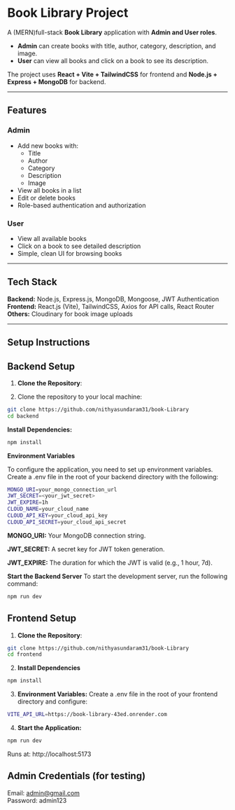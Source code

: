 # Book Library Project

A (MERN)full-stack **Book Library** application with **Admin and User roles**.  
- **Admin** can create books with title, author, category, description, and image.  
- **User** can view all books and click on a book to see its description.  

The project uses **React + Vite + TailwindCSS** for frontend and **Node.js + Express + MongoDB** for backend.

---

## Features

### Admin
- Add new books with:
  - Title
  - Author
  - Category
  - Description
  - Image
- View all books in a list
- Edit or delete books 
- Role-based authentication and authorization

### User
- View all available books
- Click on a book to see detailed description
- Simple, clean UI for browsing books

---

## Tech Stack

**Backend:** Node.js, Express.js, MongoDB, Mongoose, JWT Authentication  
**Frontend:** React.js (Vite), TailwindCSS, Axios for API calls, React Router  
**Others:** Cloudinary for book image uploads 

---

## Setup Instructions

## Backend Setup

1. **Clone the Repository**:
  

1. Clone the repository to your local machine:

```bash
git clone https://github.com/nithyasundaram31/book-Library
cd backend
```

**Install Dependencies:**

```bash
npm install
```

**Environment Variables**

To configure the application, you need to set up environment variables. Create a .env file in the root of your backend directory with the following:


```bash
MONGO_URI=your_mongo_connection_url
JWT_SECRET=<your_jwt_secret>
JWT_EXPIRE=1h
CLOUD_NAME=your_cloud_name
CLOUD_API_KEY=your_cloud_api_key
CLOUD_API_SECRET=your_cloud_api_secret
```

**MONGO_URI:** 
Your MongoDB connection string.

**JWT_SECRET:** 
A secret key for JWT token generation.

**JWT_EXPIRE:** 
The duration for which the JWT is valid (e.g., 1 hour, 7d).

**Start the Backend Server**
To start the development server, run the following command:

```bash
npm run dev
``` 

## Frontend Setup

1. **Clone the Repository**:
```bash
git clone https://github.com/nithyasundaram31/book-Library
cd frontend
```

2. **Install Dependencies**
```bash
npm install
```

3. **Environment Variables:** Create a .env file in the root of your frontend directory and configure:
```bash
VITE_API_URL=https://book-library-43ed.onrender.com
```

4. **Start the Application:**
``` bash
npm run dev
```


Runs at: http://localhost:5173


## Admin Credentials (for testing)

Email: admin@gmail.com  
Password: admin123

